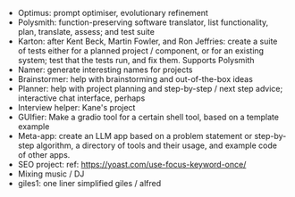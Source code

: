 - Optimus: prompt optimiser, evolutionary refinement
- Polysmith: function-preserving software translator, list functionality, plan, translate, assess; and test suite
- Karton: after Kent Beck, Martin Fowler, and Ron Jeffries: create a suite of tests either for a planned project / component, or for an existing system; test that the tests run, and fix them. Supports Polysmith
- Namer: generate interesting names for projects
- Brainstormer: help with brainstorming and out-of-the-box ideas
- Planner: help with project planning and step-by-step / next step advice; interactive chat interface, perhaps
- Interview helper: Kane's project
- GUIfier: Make a gradio tool for a certain shell tool, based on a template example
- Meta-app: create an LLM app based on a problem statement or step-by-step algorithm, a directory of tools and their usage, and example code of other apps.
- SEO project: ref: https://yoast.com/use-focus-keyword-once/
- Mixing music / DJ
- giles1: one liner simplified giles / alfred 
